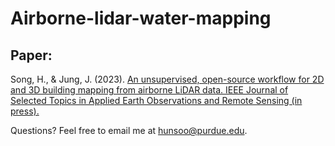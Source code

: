 # Airborne-lidar-water-mapping
## Paper:
Song, H., & Jung, J. (2023). [An unsupervised, open-source workflow for 2D and 3D building mapping from airborne LiDAR data. IEEE Journal of Selected Topics in Applied Earth Observations and Remote Sensing (in press).](https://ieeexplore.ieee.org/document/10306264)

Questions? 
Feel free to email me at [hunsoo@purdue.edu](mailto:hunsoo@purdue.edu).
